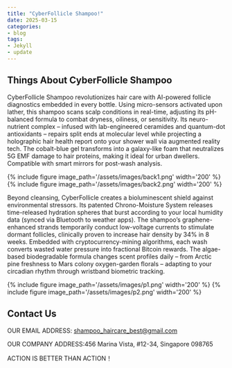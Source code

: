 ```yaml
---
title: "CyberFollicle Shampoo!"
date: 2025-03-15
categories:
- blog
tags:
- Jekyll
- update
---
```


## Things About CyberFollicle Shampoo

CyberFollicle Shampoo revolutionizes hair care with AI-powered follicle diagnostics embedded in every bottle. Using micro-sensors activated upon lather, this shampoo scans scalp conditions in real-time, adjusting its pH-balanced formula to combat dryness, oiliness, or sensitivity. Its neuro-nutrient complex – infused with lab-engineered ceramides and quantum-dot antioxidants – repairs split ends at molecular level while projecting a holographic hair health report onto your shower wall via augmented reality tech. The cobalt-blue gel transforms into a galaxy-like foam that neutralizes 5G EMF damage to hair proteins, making it ideal for urban dwellers. Compatible with smart mirrors for post-wash analysis.

{% include figure image_path='/assets/images/back1.png' width='200' %}
{% include figure image_path='/assets/images/back2.png' width='200' %}

Beyond cleansing, CyberFollicle creates a bioluminescent shield against environmental stressors. Its patented Chrono-Moisture System releases time-released hydration spheres that burst according to your local humidity data (synced via Bluetooth to weather apps). The shampoo’s graphene-enhanced strands temporarily conduct low-voltage currents to stimulate dormant follicles, clinically proven to increase hair density by 34% in 8 weeks. Embedded with cryptocurrency-mining algorithms, each wash converts wasted water pressure into fractional Bitcoin rewards. The algae-based biodegradable formula changes scent profiles daily – from Arctic pine freshness to Mars colony oxygen-garden florals – adapting to your circadian rhythm through wristband biometric tracking.

{% include figure image_path='/assets/images/p1.png' width='200' %}
{% include figure image_path='/assets/images/p2.png' width='200' %}


## Contact Us

OUR EMAIL ADDRESS: shampoo_haircare_best@gmail.com

OUR COMPANY ADDRESS:456 Marina Vista, #12-34, Singapore 098765

ACTION IS BETTER THAN ACTION！

